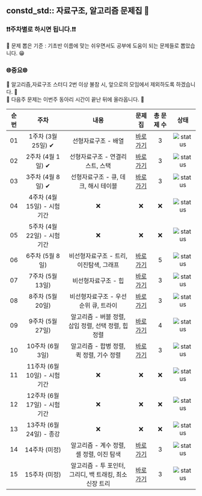 ## constd_std:: 자료구조, 알고리즘 문제집 👾

### **❗️❗️주차별로 하시면 됩니다.❗️❗️**
📢 문제 뽑은 기준 : 기초반 이름에 맞는 쉬우면서도 공부에 도움이 되는 문제들로 뽑았습니다. 😁

### 🌐중요🌐

📢 알고리즘,자료구조 스터디 2번 이상 불참 시, 앞으로의 모임에서 제외하도록 하겠습니다. 🚫<br>
📢 다음주 문제는 이번주 동아리 시간이 끝난 뒤에 올라옵니다. 🌸


| 순번 | 주차                          | 내용                | 문제집    | 총 문제 수 |  상태             |
| :--: | :--------------------------: | :-----------------: | :------:  | :------: |:---------------:|
| 01 | 1주차 (3월 25일) ✔ | 선형자료구조 - 배열  | [바로가기](./Week/1st_week) | 3 | ![status](https://img.shields.io/badge/Finish%20-00900) |
| 02 | 2주차 (4월 1일)  ✔ | 선형자료구조 - 연결리스트, 스택  | [바로가기](./Week/2nd_week) | 3 | ![status](https://img.shields.io/badge/Finish%20-00900) |
| 03 | 3주차 (4월 8일)  ✔ | 선형자료구조 - 큐, 데크, 해시 테이블 | [바로가기](./Week/3rd_week) | 3 | ![status](https://img.shields.io/badge/Finish%20-00900) |
| 04 | 4주차 (4월 15일) - 시험기간 | ❌ | ❌ | ❌ | ![status](https://img.shields.io/badge/Finish%20-00900) | 
| 05 | 5주차 (4월 22일) - 시험기간 | ❌ | ❌ | ❌ | ![status](https://img.shields.io/badge/Finish%20-00900) |
| 06 | 6주차 (5월 8일)  | 비선형자료구조 - 트리, 이진탐색, 그래프  | [바로가기](./Week/6th_week) | 5 | ![status](https://img.shields.io/badge/Finish%20-00900) |
| 07 | 7주차 (5월 13일)  | 비선형자료구조 - 힙  | [바로가기](./Week/7th_week) | 3 |  ![status](https://img.shields.io/badge/Finish%20-00900) |
| 08 | 8주차 (5월 20일)  | 비선형자료구조 -  우선순위 큐, 트라이  | [바로가기](./Week/8th_week) | 3 | ![status](https://img.shields.io/badge/Not%20started-112051) |
| 09 | 9주차 (5월 27일)  | 알고리즘 - 버블 정렬, 삽입 정렬, 선택 정렬, 힙정렬  | [바로가기](./Week/9th_week) | 4 | ![status](https://img.shields.io/badge/Not%20started-112051) |
| 10 | 10주차 (6월 3일)  | 알고리즘 - 합병 정렬, 퀵 정렬, 기수 정렬  | [바로가기](./Week/10th_week) | 3 | ![status](https://img.shields.io/badge/Not%20started-112051) |
| 11 | 11주차 (6월 10일) - 시험기간  | ❌  | ❌ | ❌ | ![status](https://img.shields.io/badge/Not%20started-112051) |
| 12 | 12주차 (6월 17일) - 시험기간   | ❌ | ❌ | ❌ | ![status](https://img.shields.io/badge/Not%20started-112051) |
| 13 | 13주차 (6월 24일) - 종강 | ❌ | ❌ | ❌ | ![status](https://img.shields.io/badge/Not%20started-112051) | 
| 14 | 14주차 (미정)  | 알고리즘 - 계수 정렬, 셸 정렬, 이진 탐색 | [바로가기](./Week/14th_week) | 3 | ![status](https://img.shields.io/badge/Not%20started-112051) |
| 15 | 15주차 (미정)  | 알고리즘 - 투 포인터, 그리디, 백 트래킹, 최소 신장 트리  | [바로가기](./Week/15th_week) | 3 | ![status](https://img.shields.io/badge/Not%20started-112051) |
